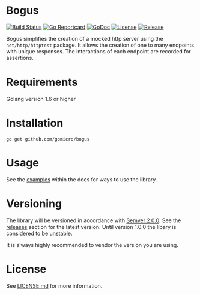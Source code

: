 # Bogus
[![Build Status](https://travis-ci.org/gomicro/bogus.svg)](https://travis-ci.org/gomicro/bogus)
[![Go Reportcard](https://goreportcard.com/badge/github.com/gomicro/bogus)](https://goreportcard.com/report/github.com/gomicro/bogus)
[![GoDoc](https://godoc.org/github.com/gomicro/bogus?status.png)](https://godoc.org/github.com/gomicro/bogus)
[![License](https://img.shields.io/github/license/gomicro/bogus.svg)](https://github.com/gomicro/bogus/blob/master/LICENSE.md)
[![Release](https://img.shields.io/github/release/gomicro/bogus.svg)](https://github.com/gomicro/bogus/releases/latest)

Bogus simplifies the creation of a mocked http server using the `net/http/httptest` package.  It allows the creation of one to many endpoints with unique responses.  The interactions of each endpoint are recorded for assertions.

# Requirements
Golang version 1.6 or higher

# Installation

```
go get github.com/gomicro/bogus
```

# Usage
See the [examples](https://godoc.org/github.com/gomicro/bogus#pkg-examples) within the docs for ways to use the library.

# Versioning
The library will be versioned in accordance with [Semver 2.0.0](http://semver.org).  See the [releases](https://github.com/gomicro/bogus/releases) section for the latest version.  Until version 1.0.0 the libary is considered to be unstable.

It is always highly recommended to vendor the version you are using.

# License
See [LICENSE.md](./LICENSE.md) for more information.

